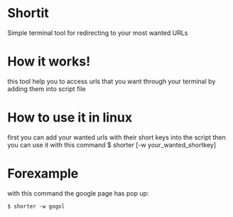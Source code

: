 # Shortit
Simple terminal tool for redirecting to your most wanted URLs 

# How it works!
this tool help you to access urls that you want through your terminal by adding them into script file

# How to use it in linux
first you can add your wanted urls with their short keys into the script
then you can use it with this command 
    $ shorter [-w your_wanted_shortkey]

# Forexample    

with this command the google page has pop up: 

    $ shorter -w gogol


